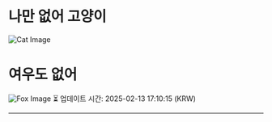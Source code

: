 
# 나만 없어 고양이

![Cat Image](https://cdn2.thecatapi.com/images/MjA1MDEyMQ.jpg)

# 여우도 없어
![Fox Image](https://randomfox.ca/images/53.jpg)
⏳ 업데이트 시간: 2025-02-13 17:10:15 (KRW)

---
